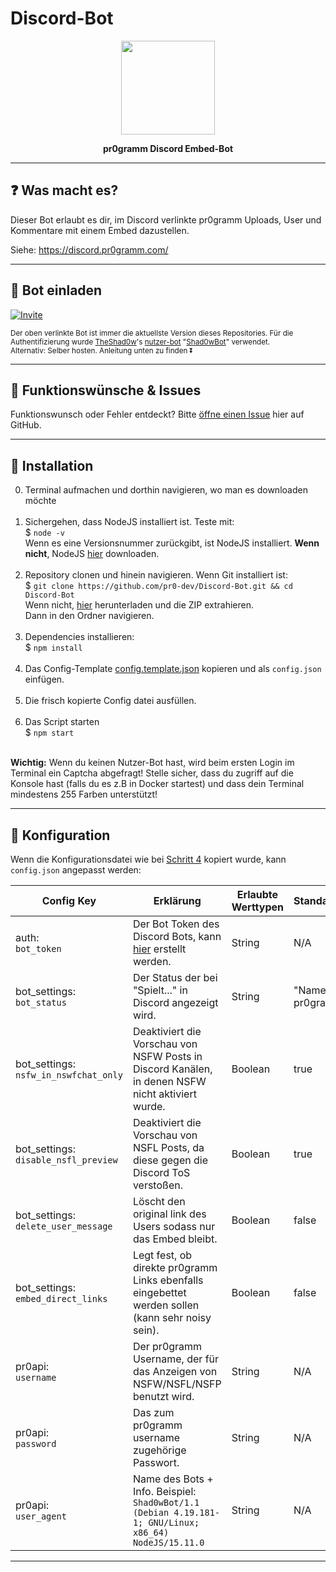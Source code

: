 # Discord-Bot

<p align="center"><img height="150" width="auto" src="https://i.imgur.com/ff7vivP.png" /></p>
<p align="center"><b>pr0gramm Discord Embed-Bot</b></p>
<hr>

## :question: Was macht es?

Dieser Bot erlaubt es dir, im Discord verlinkte pr0gramm Uploads, User und Kommentare mit einem Embed dazustellen.

Siehe: https://discord.pr0gramm.com/

<hr>

## :satellite: Bot einladen

[![Invite](https://i.imgur.com/MCuTS88.png)](https://discordapp.com/oauth2/authorize?client_id=545621952849510400&scope=bot&permissions=125952)

<sub>Der oben verlinkte Bot ist immer die aktuellste Version dieses Repositories. Für die Authentifizierung wurde [TheShad0w](https://pr0gramm.com/user/TheShad0w)'s [nutzer-bot](https://pr0gramm.com/faq/features/user-status) "[Shad0wBot](https://pr0gramm.com/user/Shad0wBot)" verwendet. <br>
Alternativ: Selber hosten. Anleitung unten zu finden ⏬ </sub>

<hr>

## :diamond_shape_with_a_dot_inside: Funktionswünsche & Issues

Funktionswunsch oder Fehler entdeckt? Bitte [öffne einen Issue](https://github.com/pr0-dev/Discord-Bot/issues/new/choose) hier auf GitHub.

<hr>

## :wrench: Installation

0. Terminal aufmachen und dorthin navigieren, wo man es downloaden möchte <br><br>
1. Sichergehen, dass NodeJS installiert ist. Teste mit: <br>
$ `node -v` <br>
Wenn es eine Versionsnummer zurückgibt, ist NodeJS installiert.
 **Wenn nicht**, NodeJS <a href="https://nodejs.org/en/download/package-manager/">hier</a> downloaden. <br><br>
2. Repository clonen und hinein navigieren. Wenn Git installiert ist: <br>
$ `git clone https://github.com/pr0-dev/Discord-Bot.git && cd Discord-Bot` <br>
Wenn nicht, <a href="https://github.com/pr0-dev/Discord-Bot/archive/master.zip">hier</a> herunterladen und die ZIP extrahieren. <br>
Dann in den Ordner navigieren.<br><br>
3. Dependencies installieren: <br>
$ `npm install`<br><br>
4. Das Config-Template [config.template.json](https://github.com/pr0-dev/Discord-Bot/blob/master/config.template.json) kopieren und als `config.json` einfügen.<br><br>
5. Die frisch kopierte Config datei ausfüllen. <br><br>
6. Das Script starten <br>
$ `npm start` <br><br>

**Wichtig:** Wenn du keinen Nutzer-Bot hast, wird beim ersten Login im Terminal ein Captcha abgefragt! Stelle sicher, dass du zugriff auf die Konsole hast (falls du es z.B in Docker startest) und dass dein Terminal mindestens 255 Farben unterstützt! 

<hr>

## :nut_and_bolt: Konfiguration

Wenn die Konfigurationsdatei wie bei [Schritt 4](#wrench-installation) kopiert wurde, kann `config.json` angepasst werden:

| Config Key | Erklärung | Erlaubte Werttypen | Standardwert |
| ---------- | --------- | ------------------ | ------------ |
| auth: <br> `bot_token` | Der Bot Token des Discord Bots, kann [hier](https://discordapp.com/developers/) erstellt werden. | String | N/A |
| bot_settings: <br> `bot_status` | Der Status der bei "Spielt..." in Discord angezeigt wird. | String | "Name ist pr0gramm"
| bot_settings: <br> `nsfw_in_nswfchat_only` | Deaktiviert die Vorschau von NSFW Posts in Discord Kanälen, in denen NSFW nicht aktiviert wurde. | Boolean | true |
| bot_settings: <br> `disable_nsfl_preview` | Deaktiviert die Vorschau von NSFL Posts, da diese gegen die Discord ToS verstoßen. | Boolean | true | 
| bot_settings: <br> `delete_user_message` | Löscht den original link des Users sodass nur das Embed bleibt. | Boolean | false |
| bot_settings: <br> `embed_direct_links` | Legt fest, ob direkte pr0gramm Links ebenfalls eingebettet werden sollen (kann sehr noisy sein). | Boolean | false |
| pr0api: <br> `username` | Der pr0gramm Username, der für das Anzeigen von NSFW/NSFL/NSFP benutzt wird. | String | N/A |
| pr0api: <br> `password` | Das zum pr0gramm username zugehörige Passwort. | String | N/A |
| pr0api: <br> `user_agent` | Name des Bots + Info. Beispiel: `Shad0wBot/1.1 (Debian 4.19.181-1; GNU/Linux; x86_64) NodeJS/15.11.0` | String | N/A |

<hr>
